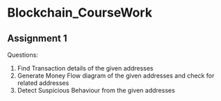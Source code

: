 # Blockchain_CourseWork
## Assignment 1
Questions:
<ol>
  <li> Find Transaction details of the given addresses
  <li> Generate Money Flow diagram of the given addresses and check for related addresses
  <li> Detect Suspicious Behaviour from the given addresses
</ol>
